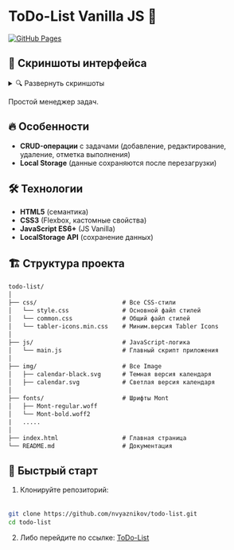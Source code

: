 # ToDo-List Vanilla JS 🚀
[![GitHub Pages](https://img.shields.io/badge/Live_Demo-GitHub_Pages-blue?style=flat-square)](https://nvyaznikov.github.io/todo-list/)

## 📸 Скриншоты интерфейса

<details>
<summary>🔍 Развернуть скриншоты</summary>

<div style="display: flex; overflow-x: auto; gap: 10px;">
  <img src="img/main.png" width="300" alt="Главный экран">
  <img src="img/add_task.png" width="300" alt="Добавление">
  <img src="img/change_task.png" width="300" alt="Редактирование">
  <img src="img/delete_task.png" width="300" alt="Удаление">
</div>

</details>

Простой менеджер задач.

## 🔥 Особенности

- **CRUD-операции** с задачами (добавление, редактирование, удаление, отметка выполнения)
- **Local Storage** (данные сохраняются после перезагрузки)

## 🛠 Технологии

- **HTML5** (семантика)
- **CSS3** (Flexbox, кастомные свойства)
- **JavaScript ES6+** (JS Vanilla)
- **LocalStorage API** (сохранение данных)

## 🏗 Структура проекта
```text
todo-list/
│
├── css/                        # Все CSS-стили
│   └── style.css               # Основной файл стилей
│   └── сommon.css              # Общий файл стилей
│   └── tabler-icons.min.css    # Миним.версия Tabler Icons
│
├── js/                         # JavaScript-логика
│   └── main.js                 # Главный скрипт приложения
│
├── img/                        # Все Image
│   ├── calendar-black.svg      # Темная версия календаря
│   ├── calendar.svg            # Светлая версия календаря
│
├── fonts/                      # Шрифты Mont
│   ├── Mont-regular.woff
│   └── Mont-bold.woff2
|   .....
│
├── index.html                  # Главная страница
└── README.md                   # Документация
```
## 🚀 Быстрый старт

1. Клонируйте репозиторий:
```bash

git clone https://github.com/nvyaznikov/todo-list.git
cd todo-list
```
2. Либо перейдите по ссылке: 
[ToDo-List](https://nvyaznikov.github.io/todo-list/)
